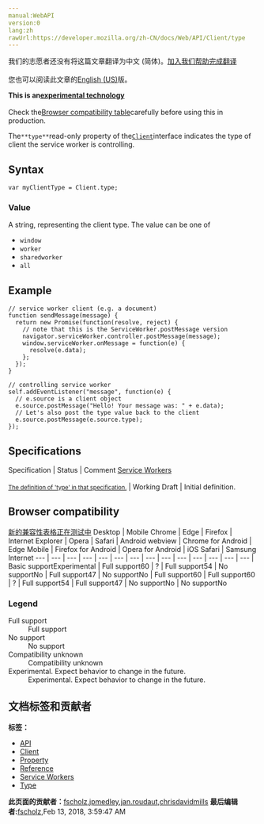 ```yaml
---
manual:WebAPI
version:0
lang:zh
rawUrl:https://developer.mozilla.org/zh-CN/docs/Web/API/Client/type
---
```




<bdi>我们的志愿者还没有将这篇文章翻译为<bdi>中文 (简体)</bdi>。[加入我们帮助完成翻译](%23793 "")<br></br>您也可以阅读此文章的[English (US)](%23794 "")版。</bdi>






**This is an[experimental technology](%3404 "")**<br></br>Check the[Browser compatibility table](%23795 "")carefully before using this in production.




The`**type**`read-only property of the[`Client`](%4887 "The Client interface represents an executable context such as a Worker, or a SharedWorker. Window clients are represented by the more-specific WindowClient. You can get Client/WindowClient objects from methods such as Clients.matchAll() and Clients.get().")interface indicates the type of client the service worker is controlling.


## Syntax<a name="Syntax"></a>

```
var myClientType = Client.type;
```

### Value<a name="Value"></a>


A string, representing the client type. The value can be one of


* `window`
* `worker`
* `sharedworker`
* `all`

## Example<a name="Example"></a>

```
// service worker client (e.g. a document)
function sendMessage(message) {
  return new Promise(function(resolve, reject) {
    // note that this is the ServiceWorker.postMessage version
    navigator.serviceWorker.controller.postMessage(message);
    window.serviceWorker.onMessage = function(e) {
      resolve(e.data);
    };
  });
}

// controlling service worker
self.addEventListener("message", function(e) {
  // e.source is a client object
  e.source.postMessage("Hello! Your message was: " + e.data);
  // Let's also post the type value back to the client
  e.source.postMessage(e.source.type);
});
```

## Specifications<a name="Specifications"></a>
Specification | Status | Comment 
[Service Workers<br></br><small>The definition of &#39;type&#39; in that specification.</small>](%23796 "") | Working Draft | Initial definition. 


## Browser compatibility<a name="Browser_compatibility"></a>
[新的兼容性表格正在测试中<i></i>](%3360 "")
<abbr>Desktop<i></i></abbr> | <abbr>Mobile<i></i></abbr> 
<abbr>Chrome<i></i></abbr> | <abbr>Edge<i></i></abbr> | <abbr>Firefox<i></i></abbr> | <abbr>Internet Explorer<i></i></abbr> | <abbr>Opera<i></i></abbr> | <abbr>Safari<i></i></abbr> | <abbr>Android webview<i></i></abbr> | <abbr>Chrome for Android<i></i></abbr> | <abbr>Edge Mobile<i></i></abbr> | <abbr>Firefox for Android<i></i></abbr> | <abbr>Opera for Android<i></i></abbr> | <abbr>iOS Safari<i></i></abbr> | <abbr>Samsung Internet<i></i></abbr> 
 ---  |  ---  |  ---  |  ---  |  ---  |  ---  |  ---  |  ---  |  ---  |  ---  |  ---  |  ---  |  ---  |  ---  | 
Basic support<abbr>Experimental<i></i></abbr> | <abbr>Full support</abbr>60 | <abbr>?</abbr> | <abbr>Full support</abbr>54 | <abbr>No support</abbr>No | <abbr>Full support</abbr>47 | <abbr>No support</abbr>No | <abbr>Full support</abbr>60 | <abbr>Full support</abbr>60 | <abbr>?</abbr> | <abbr>Full support</abbr>54 | <abbr>Full support</abbr>47 | <abbr>No support</abbr>No | <abbr>No support</abbr>No 


### Legend<a name="Legend"></a>
<dl><dt id=''><abbr>Full support</abbr></dt><dd>Full support</dd><dt id=''><abbr>No support</abbr></dt><dd>No support</dd><dt id=''><abbr>Compatibility unknown</abbr></dt><dd>Compatibility unknown</dd><dt id=''><abbr>Experimental. Expect behavior to change in the future.<i></i></abbr></dt><dd>Experimental. Expect behavior to change in the future.</dd></dl>




## 文档标签和贡献者
**标签：**
* [API](%50 "")
* [Client](%4880 "")
* [Property](%14490 "")
* [Reference](%3381 "")
* [Service Workers](%4709 "")
* [Type](%3828 "")

**此页面的贡献者：**[fscholz](%60 ""),[jpmedley](%3413 ""),[jan.roudaut](%23797 ""),[chrisdavidmills](%3495 "")
**最后编辑者:**[fscholz](%60 ""),<time>Feb 13, 2018, 3:59:47 AM</time>


